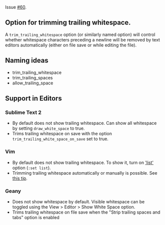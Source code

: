 Issue [#60](https://github.com/editorconfig/editorconfig/issues/60).

## Option for trimming trailing whitespace.

A `trim_trailing_whitespace` option (or similarly named option) will control whether whitespace characters preceding a newline will be removed by text editors automatically (either on file save or while editing the file).

## Naming ideas

- trim_trailing_whitespace
- trim_trailing_spaces
- allow_trailing_space


## Support in Editors

### Sublime Text 2

- By default does not show trailing whitespace. Can show all whitespace by setting `draw_white_space` to true.
- Trims trailing whitespace on save with the option `trim_trailing_white_space_on_save` set to true.

### Vim

- By default does not show trailing whitespace. To show it, turn on ['list'](http://vimdoc.sourceforge.net/htmldoc/options.html#%27list%27) option (`:set list`).
- Trimming trailing whitespace automatically or manually is possible. See [this tip](http://vim.wikia.com/wiki/Remove_unwanted_spaces).

### Geany

- Does not show whitespace by default. Visible whitespace can be toggled using the View > Editor > Show White Space option.
- Trims trailing whitespace on file save when the "Strip trailing spaces and tabs" option is enabled